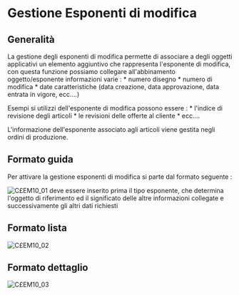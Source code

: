 # Gestione Esponenti di modifica

## Generalità
La gestione degli esponenti di modifica permette di associare a degli oggetti applicativi un elemento aggiuntivo che rappresenta l'esponente di modifica, con questa funzione possiamo collegare all'abbinamento oggetto/esponente informazioni varie : 
 \* numero disegno
 \* numero di modifica
 \* date caratteristiche (data creazione, data approvazione, data entrata in vigore, ecc....)

Esempi si utilizzi dell'esponente di modifica possono essere : 
 \* l'indice di revisione degli articoli
 \* le revisioni delle offerte al cliente
 \* ecc....

L'informazione dell'esponente associato agli articoli viene gestita negli ordini di produzione.

## Formato guida
Per attivare la gestione esponenti di modifica si parte dal formato seguente : 

![C£EM10_01](http://localhost:3000/immagini/MBDOC_OGG-P_C£EM10/CXEM10_01.png)
deve essere inserito prima il tipo esponente, che determina l'oggetto di riferimento ed il significato delle altre informazioni collegate e successivamente gli altri dati richiesti

## Formato lista
![C£EM10_02](http://localhost:3000/immagini/MBDOC_OGG-P_C£EM10/CXEM10_02.png)
## Formato dettaglio
![C£EM10_03](http://localhost:3000/immagini/MBDOC_OGG-P_C£EM10/CXEM10_03.png)
